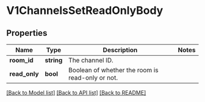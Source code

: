 # V1ChannelsSetReadOnlyBody

## Properties
Name | Type | Description | Notes
------------ | ------------- | ------------- | -------------
**room_id** | **string** | The channel ID. | 
**read_only** | **bool** | Boolean of whether the room is read-only or not. | 

[[Back to Model list]](../../README.md#documentation-for-models) [[Back to API list]](../../README.md#documentation-for-api-endpoints) [[Back to README]](../../README.md)

